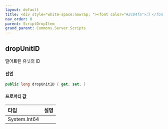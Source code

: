 ```yaml
---
layout: default
title: <div style="white-space:nowrap; "><font color="#2c84fa">❒ </font>dropUnitID</div>
nav_order: 0
parent: ScriptDropItem
grand_parent: Commons.Server.Scripts
---
```


## dropUnitID

떨어트린 유닛의 ID

#### 선언
```cs
public long dropUnitID { get; set; }
```

#### 프로퍼티 값

|타입|설명|
|:-|:-|
|System.Int64|
